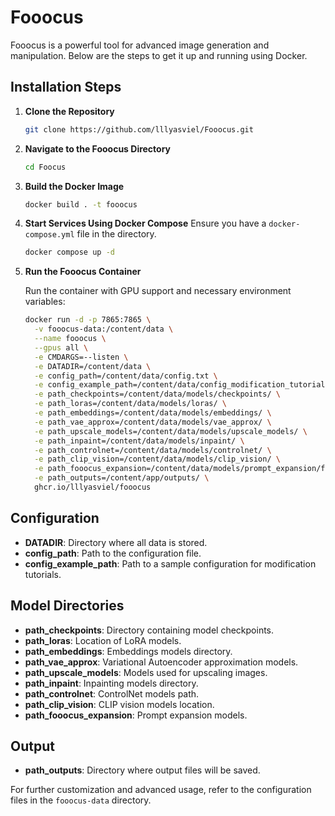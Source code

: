 # Fooocus

Fooocus is a powerful tool for advanced image generation and manipulation. Below are the steps to get it up and running using Docker.

## Installation Steps

1. **Clone the Repository**
   ```bash
   git clone https://github.com/lllyasviel/Fooocus.git
   ```

2. **Navigate to the Fooocus Directory**
   ```bash
   cd Foocus
   ```

3. **Build the Docker Image**
   ```bash
   docker build . -t fooocus
   ```

4. **Start Services Using Docker Compose**
   Ensure you have a `docker-compose.yml` file in the directory.
   ```bash
   docker compose up -d
   ```

5. **Run the Fooocus Container**

   Run the container with GPU support and necessary environment variables:

   ```bash
   docker run -d -p 7865:7865 \
     -v fooocus-data:/content/data \
     --name fooocus \
     --gpus all \
     -e CMDARGS=--listen \
     -e DATADIR=/content/data \
     -e config_path=/content/data/config.txt \
     -e config_example_path=/content/data/config_modification_tutorial.txt \
     -e path_checkpoints=/content/data/models/checkpoints/ \
     -e path_loras=/content/data/models/loras/ \
     -e path_embeddings=/content/data/models/embeddings/ \
     -e path_vae_approx=/content/data/models/vae_approx/ \
     -e path_upscale_models=/content/data/models/upscale_models/ \
     -e path_inpaint=/content/data/models/inpaint/ \
     -e path_controlnet=/content/data/models/controlnet/ \
     -e path_clip_vision=/content/data/models/clip_vision/ \
     -e path_fooocus_expansion=/content/data/models/prompt_expansion/fooocus_expansion/ \
     -e path_outputs=/content/app/outputs/ \
     ghcr.io/lllyasviel/fooocus
   ```

## Configuration

- **DATADIR**: Directory where all data is stored.
- **config_path**: Path to the configuration file.
- **config_example_path**: Path to a sample configuration for modification tutorials.

## Model Directories

- **path_checkpoints**: Directory containing model checkpoints.
- **path_loras**: Location of LoRA models.
- **path_embeddings**: Embeddings models directory.
- **path_vae_approx**: Variational Autoencoder approximation models.
- **path_upscale_models**: Models used for upscaling images.
- **path_inpaint**: Inpainting models directory.
- **path_controlnet**: ControlNet models path.
- **path_clip_vision**: CLIP vision models location.
- **path_fooocus_expansion**: Prompt expansion models.

## Output

- **path_outputs**: Directory where output files will be saved.

For further customization and advanced usage, refer to the configuration files in the `fooocus-data` directory.